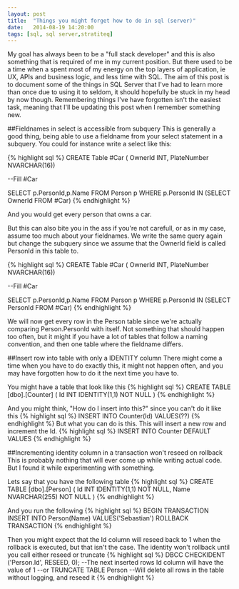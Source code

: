 ```yaml
---
layout: post
title:  "Things you might forget how to do in sql (server)"
date:   2014-08-19 14:20:00
tags: [sql, sql server,stratiteq]
---
```


My goal has always been to be a "full stack developer" and this is also something that is required of me in my current position. But there used to be a time when a spent most of my energy on the top layers of application, ie UX, APIs and business logic, and less time with SQL. The aim of this post is to document some of the things in SQL Server that I've had to learn more than once due to using it to seldom, it should hopefully be stuck in my head by now though. Remembering things I've have forgotten isn't the easiest task, meaning that I'll be updating this post when I remember something new.

##Fieldnames in select is accessible from subquery
This is generally a good thing, being able to use a fieldname from your select statement in a subquery. You could for instance write a select like this:

{% highlight sql %}
CREATE Table #Car (
OwnerId INT,
PlateNumber NVARCHAR(16))

--Fill #Car

SELECT p.PersonId,p.Name
FROM Person p
WHERE p.PersonId IN (SELECT OwnerId FROM #Car)
{% endhighlight %}

And you would get every person that owns a car.

But this can also bite you in the ass if you're not carefull, or as in my case, assume too much about your fieldnames. We write the same query again but change the subquery since we assume that the OwnerId field is called PersonId in this table to.

{% highlight sql %}
CREATE Table #Car (
OwnerId INT,
PlateNumber NVARCHAR(16))

--Fill #Car

SELECT p.PersonId,p.Name
FROM Person p
WHERE p.PersonId IN (SELECT PersonId FROM #Car)
{% endhighlight %}

We will now get every row in the Person table since we're actually comparing Person.PersonId with itself. Not something that should happen too often, but it might if you have a lot of tables that follow a naming convention, and then one table where the fieldname differs.

##Insert row into table with only a IDENTITY column
There might come a time when you have to do exactly this, it might not happen often, and you may have forgotten how to do it the next time you have to.

You might have a table that look like this
{% highlight sql %}
CREATE TABLE [dbo].[Counter]
  (
    Id INT IDENTITY(1,1) NOT NULL
  )
{% endhighlight %}

And you might think, "How do I insert into this?" since you can't do it like this
{% highlight sql %}
INSERT INTO Counter(Id) VALUES(??)
{% endhighlight %}
But what you can do is this. This will insert a new row and increment the Id.
{% highlight sql %}
INSERT INTO Counter DEFAULT VALUES
{% endhighlight %}

##Incrementing identity column in a transaction won't reseed on rollback
This is probably nothing that will ever come up while writing actual code. But I found it while experimenting with something.

Lets say that you have the following table
{% highlight sql %}
CREATE TABLE [dbo].[Person]
  (
    Id INT IDENTITY(1,1) NOT NULL,
    Name NVARCHAR(255) NOT NULL
  )
{% endhighlight %}

And you run the following
{% highlight sql %}
BEGIN TRANSACTION
	INSERT INTO Person(Name)
	VALUES('Sebastian')
ROLLBACK TRANSACTION
{% endhighlight %}

Then you might expect that the Id column will reseed back to 1 when the rollback is executed, but that isn't the case. The identity won't rollback until you call either reseed or truncate
{% highlight sql %}
DBCC CHECKIDENT ('Person.Id', RESEED, 0); --The next inserted rows Id column will have the value of 1
--or
TRUNCATE TABLE Person --Will delete all rows in the table without logging, and reseed it
{% endhighlight %}